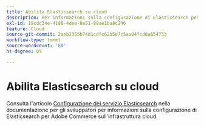 ```yaml
---
title: Abilita Elasticsearch su cloud
description: Per informazioni sulla configurazione di Elasticsearch per l’infrastruttura cloud, consulta l’articolo [Set up Elasticsearch Adobe Commerce Service](https://experienceleague.adobe.com/it/docs/commerce-cloud-service/user-guide/configure/service/elasticsearch) nella documentazione per gli sviluppatori.
exl-id: 19cdd34e-4180-4dee-8e51-89ae1ba8c246
feature: Cloud
source-git-commit: 2aeb2355b74d1cdfc62b5e7c5aa04fcd0a654733
workflow-type: tm+mt
source-wordcount: '60'
ht-degree: 0%

---
```


# Abilita Elasticsearch su cloud

Consulta l&#39;articolo [Configurazione del servizio Elasticsearch](https://experienceleague.adobe.com/it/docs/commerce-cloud-service/user-guide/configure/service/elasticsearch) nella documentazione per gli sviluppatori per informazioni sulla configurazione di Elasticsearch per Adobe Commerce sull&#39;infrastruttura cloud.

